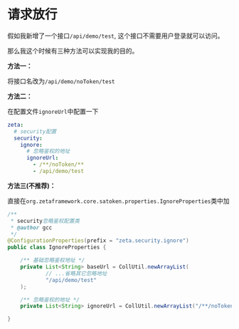 # 请求放行

假如我新增了一个接口`/api/demo/test`, 这个接口不需要用户登录就可以访问。

那么我这个时候有三种方法可以实现我的目的。

**方法一：**

将接口名改为`/api/demo/noToken/test`

**方法二：**

在配置文件`ignoreUrl`中配置一下

```yaml
zeta:
  # security配置
  security:
    ignore:
      # 忽略鉴权的地址
      ignoreUrl:
        - /**/noToken/**
        - /api/demo/test 
```

**方法三(不推荐)：**

直接在`org.zetaframework.core.satoken.properties.IgnoreProperties`类中加

```java
/**
 * security忽略鉴权配置类
 * @author gcc
 */
@ConfigurationProperties(prefix = "zeta.security.ignore")
public class IgnoreProperties {

    /** 基础忽略鉴权地址 */
    private List<String> baseUrl = CollUtil.newArrayList(
            // ...省略其它忽略地址
            "/api/demo/test"
    );

    /** 忽略鉴权的地址 */
    private List<String> ignoreUrl = CollUtil.newArrayList("/**/noToken/**");

}
```

